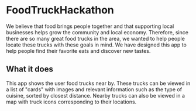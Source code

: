 # FoodTruckHackathon

We believe that food brings people together and that supporting local businesses helps grow the community and local economy.  Therefore, since there are so many great food trucks in the area, we wanted to help people locate these trucks with these goals in mind.  We have designed this app to help people find their favorite eats and discover new tastes.

## What it does
This app shows the user food trucks near by.  These trucks can be viewed in a list of "cards" with images and relevant information such as the type of cuisine, sorted by closest distance.  Nearby trucks can also be viewed in a map with truck icons corresponding to their locations.
